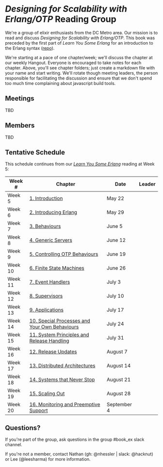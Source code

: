 # *Designing for Scalability with Erlang/OTP* Reading Group

We're a group of elixir enthusiasts from the DC Metro area.
Our mission is to read and discuss _Designing for Scalability with Erlang/OTP_.
This book was preceded by the first part of _Learn You Some Erlang_ for an
introduction to the Erlang syntax ([repo][lyse]).

[lyse]: ../learn_you_some_erlang

We're starting at a pace of one chapter/week;  we'll discuss the chapter at
our weekly Hangout. Everyone is encouraged to take notes for each chapter.
Above, you'll see chapter folders; just create a markdown file with your name
and start writing. We'll rotate though meeting leaders, the person responsible
for facilitating the discussion and ensure that we don't spend too much time
complaining about javascript build tools.

## Meetings

TBD

## Members

TBD

## Tentative Schedule

This schedule continues from our [_Learn You Some Erlang_][lyse] reading at
Week 5:

| Week #  | Chapter                                         | Date        | Leader |
| ------- | ----------------------------------------------- | ----------- | ------ |
| Week  5 |  [1. Introduction]                              | May 22      |        |
| Week  6 |  [2. Introducing Erlang]                        | May 29      |        |
| Week  7 |  [3. Behaviours]                                | June 5      |        |
| Week  8 |  [4. Generic Servers]                           | June 12     |        |
| Week  9 |  [5. Controlling OTP Behaviours]                | June 19     |        |
| Week 10 |  [6. Finite State Machines]                     | June 26     |        |
| Week 11 |  [7. Event Handlers]                            | July 3      |        |
| Week 12 |  [8. Supervisors]                               | July 10     |        |
| Week 13 |  [9. Applications]                              | July 17     |        |
| Week 14 | [10. Special Processes and Your Own Behaviours] | July 24     |        |
| Week 15 | [11. System Principles and Release Handling]    | July 31     |        |
| Week 16 | [12. Release Updates]                           | August 7    |        |
| Week 17 | [13. Distributed Architectures]                 | August 14   |        |
| Week 18 | [14. Systems that Never Stop]                   | August 21   |        |
| Week 19 | [15. Scaling Out]                               | August 28   |        |
| Week 20 | [16. Monitoring and Preemptive Support]         | September 4 |        |

[1. Introduction]: 1_introduction
[2. Introducing Erlang]: 2_introducing_erlang
[3. Behaviours]: 3_behaviours
[4. Generic Servers]: 4_generic_servers
[5. Controlling OTP Behaviours]: 5_controlling_otp_behaviours
[6. Finite State Machines]: 6_finite_state_machines
[7. Event Handlers]: 7_event_handlers
[8. Supervisors]: 8_supervisors
[9. Applications]: 9_applications
[10. Special Processes and Your Own Behaviours]: 10_special_processes_and_your_own_behaviours
[11. System Principles and Release Handling]: 11_system_principles_and_release_handling
[12. Release Updates]: 12_release_updates
[13. Distributed Architectures]: 13_distributed_architectures
[14. Systems that Never Stop]: 14_systems_that_never_stop
[15. Scaling Out]: 15_scaling_out
[16. Monitoring and Preemptive Support]: 16_monitoring_and_preemptive_support

## Questions?

If you're part of the group, ask questions in the group #book_ex slack channel.

If you're not a member, contact Nathan (gh: @nhessler | slack: @hacknut) or
Lee (@leesharma) for more information.

